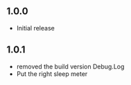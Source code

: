 ## 1.0.0

- Initial release
## 1.0.1
- removed the build version Debug.Log
- Put the right sleep meter
